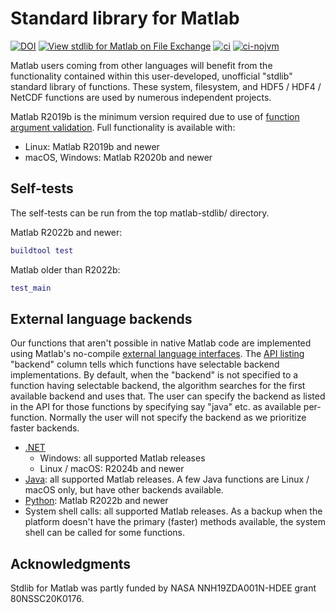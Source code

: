 # Standard library for Matlab

[![DOI](https://zenodo.org/badge/273830124.svg)](https://zenodo.org/badge/latestdoi/273830124)
[![View stdlib for Matlab on File Exchange](https://www.mathworks.com/matlabcentral/images/matlab-file-exchange.svg)](https://www.mathworks.com/matlabcentral/fileexchange/78673-stdlib-for-matlab)
[![ci](https://github.com/geospace-code/matlab-stdlib/actions/workflows/ci.yml/badge.svg)](https://github.com/geospace-code/matlab-stdlib/actions/workflows/ci.yml)
[![ci-nojvm](https://github.com/geospace-code/matlab-stdlib/actions/workflows/ci-nojvm.yml/badge.svg)](https://github.com/geospace-code/matlab-stdlib/actions/workflows/ci-nojvm.yml)

Matlab users coming from other languages will benefit from the functionality contained within this user-developed, unofficial "stdlib" standard library of functions.
These system, filesystem, and HDF5 / HDF4 / NetCDF functions are used by numerous independent projects.

Matlab R2019b is the minimum version required due to use of
[function argument validation](https://www.mathworks.com/help/matlab/ref/arguments.html).
Full functionality is available with:

* Linux: Matlab R2019b and newer
* macOS, Windows: Matlab R2020b and newer

## Self-tests

The self-tests can be run from the top matlab-stdlib/ directory.

Matlab R2022b and newer:

```matlab
buildtool test
```

Matlab older than R2022b:

```matlab
test_main
```

## External language backends

Our functions that aren't possible in native Matlab code are implemented using Matlab's no-compile
[external language interfaces](https://www.mathworks.com/support/requirements/language-interfaces.html).
The
[API listing](https://geospace-code.github.io/matlab-stdlib/)
"backend" column tells which functions have selectable backend implementations.
By default, when the "backend" is not specified to a function having selectable backend, the algorithm searches for the first available backend and uses that.
The user can specify the backend as listed in the API for those functions by specifying say "java" etc. as available per-function.
Normally the user will not specify the backend as we prioritize faster backends.

* [.NET](https://www.mathworks.com/help/matlab/call-net-from-matlab.html)
  * Windows: all supported Matlab releases
  * Linux / macOS: R2024b and newer
* [Java](https://www.mathworks.com/help/matlab/using-java-libraries-in-matlab.html): all supported Matlab releases. A few Java functions are Linux / macOS only, but have other backends available.
* [Python](https://www.mathworks.com/help/matlab/call-python-libraries.html): Matlab R2022b and newer
* System shell calls: all supported Matlab releases. As a backup when the platform doesn't have the primary (faster) methods available, the system shell can be called for some functions.

## Acknowledgments

Stdlib for Matlab was partly funded by NASA NNH19ZDA001N-HDEE grant 80NSSC20K0176.
